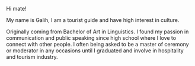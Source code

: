 Hi mate!

My name is Galih, I am a tourist guide and have high interest in culture.

Originally coming from Bachelor of Art in Linguistics. I found my passion in communication and public speaking since high school where I love to connect with other people. I often being asked to be a master of ceremony or moderator in any occasions until I graduated and involve in hospitality and tourism industry.


<!---
galihapputraa/galihapputraa is a ✨ special ✨ repository because its `README.md` (this file) appears on your GitHub profile.
You can click the Preview link to take a look at your changes.
--->
